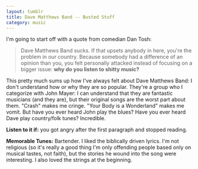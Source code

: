 ```yaml
---
layout: tumblr
title: Dave Matthews Band -- Busted Stuff
category: music
---
```


I'm going to start off with a quote from comedian Dan Tosh:
> Dave Matthews Band sucks. If that upsets anybody in here, you're the problem in our country. Because somebody had a difference of an opinion than you, you felt personally attacked instead of focusing on a bigger issue: **why do you listen to shitty music?**  

This pretty much sums up how I've always felt about Dave Matthews Band: I don't understand how or why they are so popular. They're a group who I categorize with John Mayer: I can understand that they are fantastic musicians (and they are), but their original songs are the worst part about them. "Crash" makes me cringe. "Your Body is a Wonderland" makes me vomit. But have you ever heard John play the blues? Have you ever heard Dave play country/folk tunes? Incredible.

**Listen to it if:** you got angry after the first paragraph and stopped reading.

**Memorable Tunes:** Bartender. I liked the biblically driven lyrics. I'm not religious (so it's really a good thing I'm only offending people based only on musical tastes, not faith), but the stories he wound into the song were interesting. I also loved the strings at the beginning.
